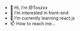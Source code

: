 - 👋 Hi, I’m @Toszxx
- 👀 I’m interested in front-end  
- 🌱 I’m currently learning react.js
- 📫 How to reach me... 

<!---
Toszxx/Toszxx is a ✨ special ✨ repository because its `README.md` (this file) appears on your GitHub profile.
You can click the Preview link to take a look at your changes.
--->
